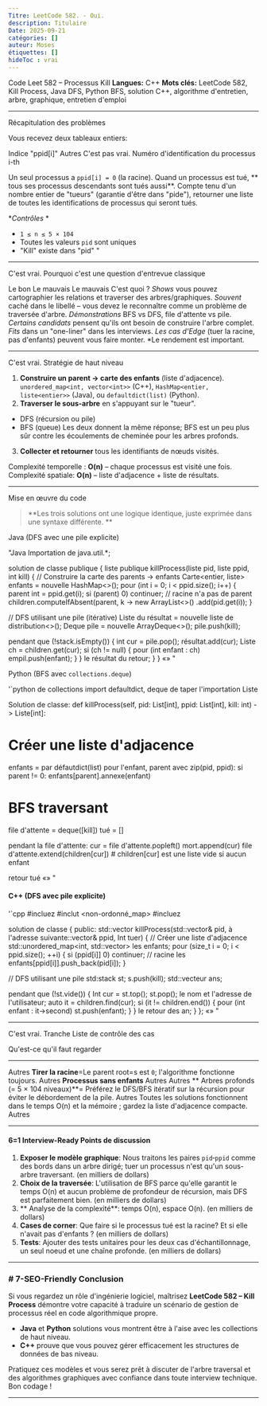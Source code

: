 ```yaml
---
Titre: LeetCode 582. - Oui.
description: Titulaire
Date: 2025-09-21
catégories: []
auteur: Moses
étiquettes: []
hideToc : vrai
---
```

Code Leet 582 – Processus Kill
**Langues:** C++
**Mots clés:** LeetCode 582, Kill Process, Java DFS, Python BFS, solution C++, algorithme d'entretien, arbre, graphique, entretien d'emploi

---

Récapitulation des problèmes

Vous recevez deux tableaux entiers:

Indice "ppid[i]" Autres
C'est pas vrai.
Numéro d'identification du processus i-th

Un seul processus a `ppid[i] = 0` (la racine).
Quand un processus est tué, ** tous ses processus descendants sont tués aussi**.
Compte tenu d'un nombre entier de "tueurs" (garantie d'être dans "pide"), retourner une liste de toutes les identifications de processus qui seront tués.

**Contrôles* *

* `1 ≤ n ≤ 5 × 104`
* Toutes les valeurs `pid` sont uniques
* "Kill" existe dans "pid" "

---

C'est vrai. Pourquoi c'est une question d'entrevue classique

Le bon Le mauvais Le mauvais
C'est quoi ?
*Shows* vous pouvez cartographier les relations et traverser des arbres/graphiques. *Souvent* caché dans le libellé – vous devez le reconnaître comme un problème de traversée d'arbre.
*Démonstrations* BFS vs DFS, file d'attente vs pile. *Certains candidats* pensent qu'ils ont besoin de construire l'arbre complet.
*Fits* dans un "one-liner" dans les interviews. *Les cas d'Edge* (tuer la racine, pas d'enfants) peuvent vous faire monter. *Le rendement est important.

---

C'est vrai. Stratégie de haut niveau

1. **Construire un parent → carte des enfants** (liste d'adjacence).
`unordered_map<int, vector<int>>` (C++), `HashMap<entier, liste<entier>>` (Java), ou `defaultdict(list)` (Python).
2. **Traverser le sous-arbre** en s'appuyant sur le "tueur".
- DFS (récursion ou pile)
- BFS (queue)
Les deux donnent la même réponse; BFS est un peu plus sûr contre les écoulements de cheminée pour les arbres profonds.
3. **Collecter et retourner** tous les identifiants de nœuds visités.

Complexité temporelle : **O(n)** – chaque processus est visité une fois.
Complexité spatiale: **O(n)** – liste d'adjacence + liste de résultats.

---

Mise en œuvre du code

> **Les trois solutions ont une logique identique, juste exprimée dans une syntaxe différente. **

Java (DFS avec une pile explicite)

"Java
Importation de java.util.*;

solution de classe publique {
liste publique<entier> killProcess(liste<enter> pid, liste<enter> ppid, int kill) {
// Construire la carte des parents → enfants
Carte<entier, liste<entier>> enfants = nouvelle HashMap<>();
pour (int i = 0; i < ppid.size(); i++) {
parent int = ppid.get(i);
si (parent) 0) continuer; // racine n'a pas de parent
children.computeIfAbsent(parent, k -> new ArrayList<>()
.add(pid.get(i));
}

// DFS utilisant une pile (itérative)
Liste du résultat <entier> = nouvelle liste de distribution<>();
Deque<Integer> pile = nouvelle ArrayDeque<>();
pile.push(kill);

pendant que (!stack.isEmpty()) {
int cur = pile.pop();
résultat.add(cur);
Liste <Integer> ch = children.get(cur);
si (ch != null) {
pour (int enfant : ch) empil.push(enfant);
}
}
le résultat du retour;
}
}
«» "

Python (BFS avec `collections.deque`)

'`python
de collections import defaultdict, deque
de taper l'importation Liste

Solution de classe:
def killProcess(self, pid: List[int], ppid: List[int], kill: int) -> Liste[int]:
# Créer une liste d'adjacence
enfants = par défautdict(list)
pour l'enfant, parent avec zip(pid, ppid):
si parent != 0:
enfants[parent].annexe(enfant)

# BFS traversant
file d'attente = deque([kill])
tué = []

pendant la file d'attente:
cur = file d'attente.popleft()
mort.append(cur)
file d'attente.extend(children[cur]) # children[cur] est une liste vide si aucun enfant

retour tué
«» "

#### C++ (DFS avec pile explicite)

'`cpp
#incluez <vecteur>
#inclut <non-ordonné_map>
#incluez <stack>

solution de classe {
public:
std::vector<int> killProcess(std::vector<int>& pid,
à l'adresse suivante::vector<int>& ppid,
Int tuer) {
// Créer une liste d'adjacence
std::unordered_map<int, std::vector<int>> les enfants;
pour (size_t i = 0; i < ppid.size(); ++i) {
si (ppid[i]] 0) continuer; // racine
les enfants[ppid[i]].push_back(pid[i]);
}

// DFS utilisant une pile
std:stack<int> st;
s.push(kill);
std::vecteur<int> ans;

pendant que (!st.vide()) {
Int cur = st.top(); st.pop();
le nom et l'adresse de l'utilisateur;
auto it = children.find(cur);
si (it != children.end()) {
pour (int enfant : it->second) st.push(enfant);
}
}
le retour des an;
}
};
«» "

---

C'est vrai. Tranche Liste de contrôle des cas

Qu'est-ce qu'il faut regarder
-- -- -- -- -- -- -- -- --
Autres **Tirer la racine**=Le parent root=s est `0`; l'algorithme fonctionne toujours. Autres
**Processus sans enfants** Autres
Autres ** Arbres profonds (= 5 × 104 niveaux)**= Préférez le DFS/BFS itératif sur la récursion pour éviter le débordement de la pile. Autres
Toutes les solutions fonctionnent dans le temps O(n) et la mémoire ; gardez la liste d'adjacence compacte. Autres

---

#### 6=1 Interview-Ready Points de discussion

1. **Exposer le modèle graphique**: Nous traitons les paires `pid`‐`ppid` comme des bords dans un arbre dirigé; tuer un processus n'est qu'un sous-arbre traversant. (en milliers de dollars)
2. **Choix de la traversée**: L'utilisation de BFS parce qu'elle garantit le temps O(n) et aucun problème de profondeur de récursion, mais DFS est parfaitement bien. (en milliers de dollars)
3. ** Analyse de la complexité**: temps O(n), espace O(n). (en milliers de dollars)
4. **Cases de corner**: Que faire si le processus tué est la racine? Et si elle n'avait pas d'enfants ? (en milliers de dollars)
5. **Tests**: Ajouter des tests unitaires pour les deux cas d'échantillonnage, un seul noeud et une chaîne profonde. (en milliers de dollars)

---

### # 7-SEO-Friendly Conclusion

Si vous regardez un rôle d'ingénierie logiciel, maîtrisez **LeetCode 582 – Kill Process** démontre votre capacité à traduire un scénario de gestion de processus réel en code algorithmique propre.
- **Java** et **Python** solutions vous montrent être à l'aise avec les collections de haut niveau.
- **C++** prouve que vous pouvez gérer efficacement les structures de données de bas niveau.

Pratiquez ces modèles et vous serez prêt à discuter de l'arbre traversal et des algorithmes graphiques avec confiance dans toute interview technique. Bon codage !

---